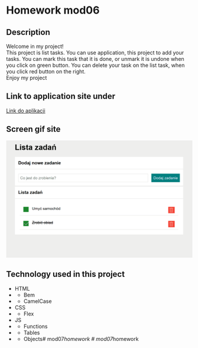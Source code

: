 # Homework mod06

## Description

Welcome in my project!</br>
This project is list tasks. You can use application, this project to add your tasks. You can mark this task that it is done, or unmark it is undone when you click on green button. You can delete your task on the list task, when you click red button on the right.</br>
Enjoy my project

## Link to application site under

[Link do aplikacji](https://lukaswebdeveloper.github.io/homework_mod06/)

## Screen gif site

![GifSite](img/siteTasksList.gif)

## Technology used in this project
- HTML
- - Bem 
- - CamelCase
- CSS
- - Flex
- JS
- - Functions
- - Tables
- - Objects#   m o d 0 7 _ h o m e w o r k 
 
 #   m o d 0 7 _ h o m e w o r k 
 
 